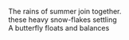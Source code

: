 The rains of summer join together.    
these heavy snow-flakes settling    
A butterfly floats and balances    


